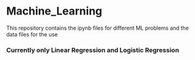 # Machine_Learning

This repository contains the ipynb files for different ML problems and the data files for the use

### Currently only Linear Regression and Logistic Regression
